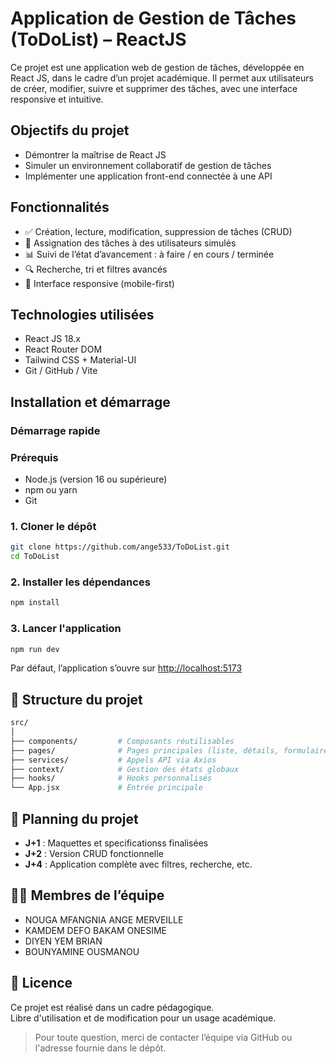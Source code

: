 #  Application de Gestion de Tâches (ToDoList) – ReactJS

Ce projet est une application web de gestion de tâches, développée en React JS, dans le cadre d’un projet académique. Il permet aux utilisateurs de créer, modifier, suivre et supprimer des tâches, avec une interface responsive et intuitive.

##  Objectifs du projet

- Démontrer la maîtrise de React JS
- Simuler un environnement collaboratif de gestion de tâches
- Implémenter une application front-end connectée à une API

##  Fonctionnalités

- ✅ Création, lecture, modification, suppression de tâches (CRUD)
- 👤 Assignation des tâches à des utilisateurs simulés
- 📊 Suivi de l’état d’avancement : à faire / en cours / terminée
- 🔍 Recherche, tri et filtres avancés
- 📱 Interface responsive (mobile-first)

##  Technologies utilisées

- React JS 18.x
- React Router DOM
- Tailwind CSS + Material-UI
- Git / GitHub / Vite

##  Installation et démarrage

### Démarrage rapide

###  Prérequis

-  Node.js (version 16 ou supérieure)
-  npm ou yarn
-  Git

### 1. Cloner le dépôt
```bash
git clone https://github.com/ange533/ToDoList.git
cd ToDoList
```
### 2. Installer les dépendances
```bash
npm install
```

### 3. Lancer l'application
```bash
npm run dev
```
Par défaut, l’application s’ouvre sur [http://localhost:5173](http://localhost:5173)


## 📂 Structure du projet

```bash
src/
│
├── components/         # Composants réutilisables
├── pages/              # Pages principales (liste, détails, formulaire)
├── services/           # Appels API via Axios
├── context/            # Gestion des états globaux
├── hooks/              # Hooks personnalisés
└── App.jsx             # Entrée principale
```

## 📅 Planning du projet

- **J+1** : Maquettes et specificationss finalisées  
- **J+2** : Version CRUD fonctionnelle  
- **J+4** : Application complète avec filtres, recherche, etc.

## 👨‍💻 Membres de l’équipe

- NOUGA MFANGNIA ANGE MERVEILLE  
- KAMDEM DEFO BAKAM ONESIME 
- DIYEN YEM BRIAN
- BOUNYAMINE OUSMANOU

## 📜 Licence

Ce projet est réalisé dans un cadre pédagogique.  
Libre d'utilisation et de modification pour un usage académique.



> Pour toute question, merci de contacter l’équipe via GitHub ou l'adresse fournie dans le dépôt.
